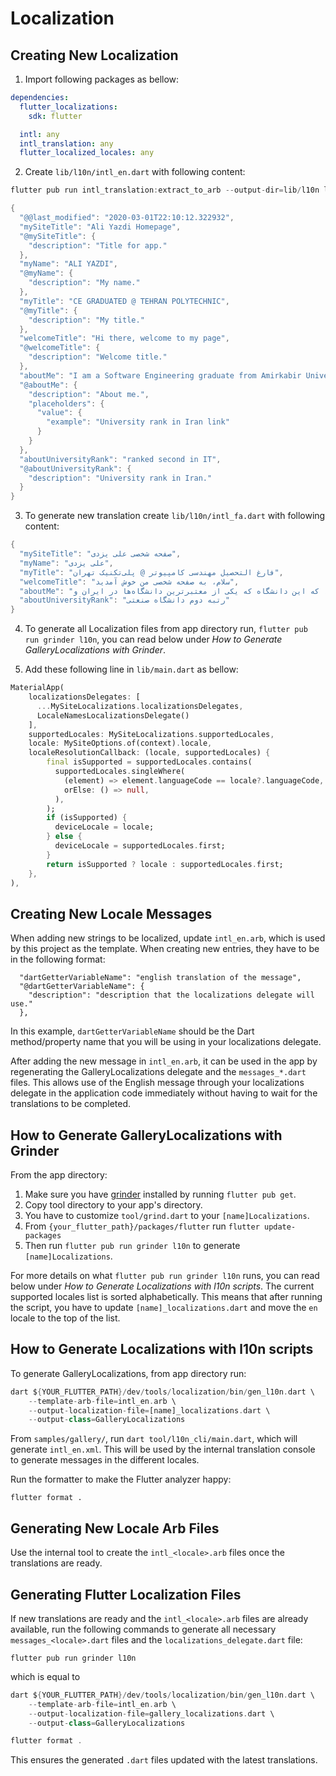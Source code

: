 # Localization

## Creating New Localization

1. Import following packages as bellow:

```yaml
dependencies:
  flutter_localizations:
    sdk: flutter

  intl: any
  intl_translation: any
  flutter_localized_locales: any
```

2. Create `lib/l10n/intl_en.dart` with following content:

```dart
flutter pub run intl_translation:extract_to_arb --output-dir=lib/l10n lib/main.dart
```

```dart
{
  "@@last_modified": "2020-03-01T22:10:12.322932",
  "mySiteTitle": "Ali Yazdi Homepage",
  "@mySiteTitle": {
    "description": "Title for app."
  },
  "myName": "ALI YAZDI",
  "@myName": {
    "description": "My name."
  },
  "myTitle": "CE GRADUATED @ TEHRAN POLYTECHNIC",
  "@myTitle": {
    "description": "My title."
  },
  "welcomeTitle": "Hi there, welcome to my page",
  "@welcomeTitle": {
    "description": "Welcome title."
  },
  "aboutMe": "I am a Software Engineering graduate from Amirkabir University of Technology, which is one of the most prestigious universities in Iran, {value}. And a Developer, who loves programming in Flutter. I am also interested in Artificial Intelligence, Machine Learning and Software Engineering.",
  "@aboutMe": {
    "description": "About me.",
    "placeholders": {
      "value": {
        "example": "University rank in Iran link"
      }
    }
  },
  "aboutUniversityRank": "ranked second in IT",
  "@aboutUniversityRank": {
    "description": "University rank in Iran."
  }
}
```

3. To generate new translation create `lib/l10n/intl_fa.dart` with following content:

```dart
{
  "mySiteTitle": "صفحه شخصی علی یزدی",
  "myName": "علی یزدی",
  "myTitle": "فارغ التحصیل مهندسی کامپیوتر @ پلی‌تکنیک تهران",
  "welcomeTitle": "سلام، به صفحه شخصی من خوش آمدید",
  "aboutMe": "من فارغ التحصیل مهندسی نرم افزار از دانشگاه صنعتی امیرکبیر هستم، که این دانشگاه که یکی از معتبرترین دانشگاه‌ها در ایران و  {value} است. یک برنامه‌نویس هستم که عاشق برنامه‌نویسی با فلاتر است. همچنین من به هوش مصنوعی، یادگیری ماشین و مهندسی نرم‌افزار علاقه‌مند هستم.",
  "aboutUniversityRank": "رتبه دوم دانشگاه صنعتی"
}
```

4. To generate all Localization files from app directory run,
   `flutter pub run grinder l10n`, you can read below
   under *How to Generate GalleryLocalizations with Grinder*.

5. Add these following line in `lib/main.dart` as bellow:

```dart
MaterialApp(
    localizationsDelegates: [
      ...MySiteLocalizations.localizationsDelegates,
      LocaleNamesLocalizationsDelegate()
    ],
    supportedLocales: MySiteLocalizations.supportedLocales,
    locale: MySiteOptions.of(context).locale,
    localeResolutionCallback: (locale, supportedLocales) {
        final isSupported = supportedLocales.contains(
          supportedLocales.singleWhere(
            (element) => element.languageCode == locale?.languageCode,
            orElse: () => null,
          ),
        );
        if (isSupported) {
          deviceLocale = locale;
        } else {
          deviceLocale = supportedLocales.first;
        }
        return isSupported ? locale : supportedLocales.first;
    },
),
```

## Creating New Locale Messages

When adding new strings to be localized, update `intl_en.arb`, which
is used by this project as the template. When creating new entries, they
have to be in the following format:

```arb
  "dartGetterVariableName": "english translation of the message",
  "@dartGetterVariableName": {
    "description": "description that the localizations delegate will use."
  },
```

In this example, `dartGetterVariableName` should be the Dart method/property
name that you will be using in your localizations delegate.

After adding the new message in `intl_en.arb`, it can be used in the app by
regenerating the GalleryLocalizations delegate and the `messages_*.dart` files.
This allows use of the English message through your localizations delegate in
the application code immediately without having to wait for the translations
to be completed.

## How to Generate GalleryLocalizations with Grinder

From the app directory:
1. Make sure you have [grinder](https://pub.dev/packages/grinder) installed by
running `flutter pub get`.
2. Copy tool directory to your app's directory.
3. You have to customize `tool/grind.dart` to your `[name]Localizations`.
4. From `{your_flutter_path}/packages/flutter` run `flutter update-packages`
5. Then run `flutter pub run grinder l10n` to generate `[name]Localizations`.

For more details on what `flutter pub run grinder l10n` runs, you can read below
under *How to Generate Localizations with l10n scripts*. The current
supported locales list is sorted alphabetically. This means that after running
the script, you have to update `[name]_localizations.dart` and move the `en`
locale to the top of the list.

## How to Generate Localizations with l10n scripts
To generate GalleryLocalizations, from app directory run:

```dart
dart ${YOUR_FLUTTER_PATH}/dev/tools/localization/bin/gen_l10n.dart \
    --template-arb-file=intl_en.arb \
    --output-localization-file=[name]_localizations.dart \
    --output-class=GalleryLocalizations
```

From `samples/gallery/`, run `dart tool/l10n_cli/main.dart`, which
will generate `intl_en.xml`. This will be used by the internal translation
console to generate messages in the different locales.

Run the formatter to make the Flutter analyzer happy:
```
flutter format .
```

## Generating New Locale Arb Files

Use the internal tool to create the `intl_<locale>.arb` files once the
translations are ready.

## Generating Flutter Localization Files

If new translations are ready and the `intl_<locale>.arb` files are already
available, run the following commands to generate all necessary
`messages_<locale>.dart` files and the `localizations_delegate.dart` file:

```
flutter pub run grinder l10n
```

which is equal to

```dart
dart ${YOUR_FLUTTER_PATH}/dev/tools/localization/bin/gen_l10n.dart \
    --template-arb-file=intl_en.arb \
    --output-localization-file=gallery_localizations.dart \
    --output-class=GalleryLocalizations

flutter format .
```

This ensures the generated `.dart` files updated with the latest translations.

